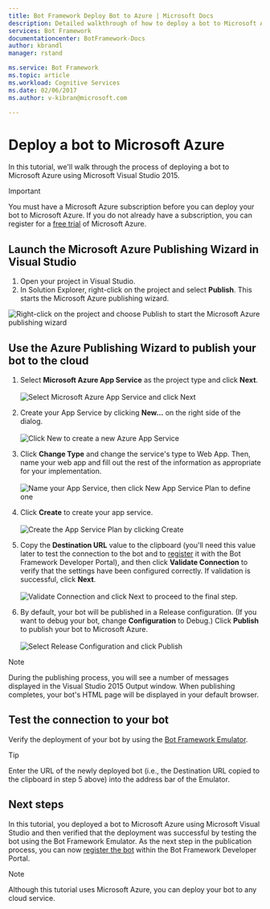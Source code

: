 ```yaml
---
title: Bot Framework Deploy Bot to Azure | Microsoft Docs
description: Detailed walkthrough of how to deploy a bot to Microsoft Azure.
services: Bot Framework
documentationcenter: BotFramework-Docs
author: kbrandl
manager: rstand

ms.service: Bot Framework
ms.topic: article
ms.workload: Cognitive Services
ms.date: 02/06/2017
ms.author: v-kibran@microsoft.com

---
```

# Deploy a bot to Microsoft Azure

In this tutorial, we'll walk through the process of deploying a bot to Microsoft Azure using Microsoft Visual Studio 2015. 

> [!IMPORTANT]
> You must have a Microsoft Azure subscription before you can deploy your bot to Microsoft Azure. 
If you do not already have a subscription, you can register for a [free trial](https://azure.microsoft.com/en-us/free/) of Microsoft Azure.

## Launch the Microsoft Azure Publishing Wizard in Visual Studio

1. Open your project in Visual Studio.
2. In Solution Explorer, right-click on the project and select **Publish**. This starts the Microsoft Azure publishing wizard.

![Right-click on the project and choose Publish to start the Microsoft Azure publishing wizard](media/connector-getstarted-publish-dialog.png)

## Use the Azure Publishing Wizard to publish your bot to the cloud 

1. Select **Microsoft Azure App Service** as the project type and click **Next**.<br/><br/>
![Select Microsoft Azure App Service and click Next](media/connector-getstarted-publish.png)

2. Create your App Service by clicking **New…** on the right side of the dialog. <br/><br/>
![Click New to create a new Azure App Service](media/connector-getstarted-publish-app-service.png)

3. Click **Change Type** and change the service's type to Web App. 
Then, name your web app and fill out the rest of the information as appropriate for your implementation. <br/><br/>
![Name your App Service, then click New App Service Plan to define one](media/connector-getstarted-publish-app-service-create.png)

4. Click **Create** to create your app service. <br/><br/>
![Create the App Service Plan by clicking Create](media/connector-getstarted-publish-app-service-create-spinner.png)

5. Copy the **Destination URL** value to the clipboard 
(you'll need this value later to test the connection to the bot and to [register](bot-publish-register.md) it with the Bot Framework Developer Portal), 
and then click **Validate Connection** to verify that the settings have been configured correctly. 
If validation is successful, click **Next**. <br/><br/>
![Validate Connection and click Next to proceed to the final step.](media/connector-getstarted-publish-destination.png)

6. By default, your bot will be published in a Release configuration. 
(If you want to debug your bot, change **Configuration** to Debug.) 
Click **Publish** to publish your bot to Microsoft Azure. <br/><br/>
![Select Release Configuration and click Publish](media/connector-getstarted-publish-configuration.png)

> [!NOTE]
> During the publishing process, you will see a number of messages displayed in the Visual Studio 2015 Output window. 
> When publishing completes, your bot's HTML page will be displayed in your default browser. 

## Test the connection to your bot

Verify the deployment of your bot by using the [Bot Framework Emulator](bot-framework-emulator.md). 

> [!TIP]
> Enter the URL of the newly deployed bot (i.e., the Destination URL copied to the clipboard in step 5 above) into the address bar of the Emulator.

## Next steps
In this tutorial, you deployed a bot to Microsoft Azure using Microsoft Visual Studio and 
then verified that the deployment was successful by testing the bot using the Bot Framework Emulator. 
As the next step in the publication process, you can now [register the bot](bot-publish-register.md) within the Bot Framework Developer Portal.

> [!NOTE]
> Although this tutorial uses Microsoft Azure, you can deploy your bot to any cloud service. 